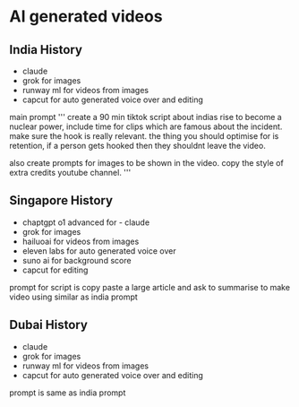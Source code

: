 # AI generated videos 

## India History 
- claude
- grok for images
- runway ml for videos from images
- capcut for auto generated voice over and editing


main prompt 
'''
create a 90 min tiktok script about indias rise to become a nuclear power, include time for clips which are famous about the incident. make sure the hook is really relevant. the thing you should optimise for is retention, if a person gets hooked then they shouldnt leave the video. 

also create prompts for images to be shown in the video. copy the style of extra credits youtube channel.
'''


## Singapore History
- chaptgpt o1 advanced for - claude
- grok for images
- hailuoai for videos from images
- eleven labs for auto generated voice over
- suno ai for background score
- capcut for editing 

prompt for script is copy paste a large article and ask to summarise to make video using similar as india prompt 


## Dubai History 
- claude
- grok for images
- runway ml for videos from images
- capcut for auto generated voice over and editing

prompt is same as india prompt 
